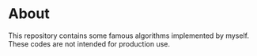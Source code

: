 # About

This repository contains some famous algorithms implemented by myself.
These codes are not intended for production use.
